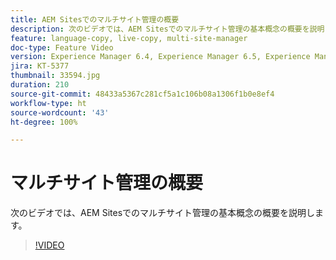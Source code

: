 ```yaml
---
title: AEM Sitesでのマルチサイト管理の概要
description: 次のビデオでは、AEM Sitesでのマルチサイト管理の基本概念の概要を説明します。
feature: language-copy, live-copy, multi-site-manager
doc-type: Feature Video
version: Experience Manager 6.4, Experience Manager 6.5, Experience Manager as a Cloud Service
jira: KT-5377
thumbnail: 33594.jpg
duration: 210
source-git-commit: 48433a5367c281cf5a1c106b08a1306f1b0e8ef4
workflow-type: ht
source-wordcount: '43'
ht-degree: 100%

---
```



# マルチサイト管理の概要

次のビデオでは、AEM Sitesでのマルチサイト管理の基本概念の概要を説明します。

>[!VIDEO](https://video.tv.adobe.com/v/33594?quality=12&learn=on)
